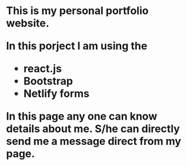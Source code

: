 <h1> This is my personal portfolio website.

In this porject I am using the 
  * react.js
  * Bootstrap
  * Netlify forms

In this page any one can know details about me. S/he can directly send me a message direct from my page.
	
